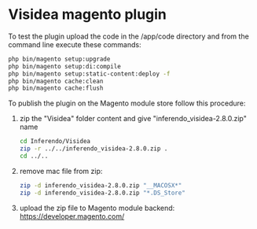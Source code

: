 # Visidea magento plugin

To test the plugin upload the code in the /app/code directory and from the command line execute these commands:

```sh
php bin/magento setup:upgrade
php bin/magento setup:di:compile
php bin/magento setup:static-content:deploy -f
php bin/magento cache:clean
php bin/magento cache:flush
```

To publish the plugin on the Magento module store follow this procedure:

1. zip the "Visidea" folder content and give "inferendo_visidea-2.8.0.zip" name

    ```sh
    cd Inferendo/Visidea
    zip -r ../../inferendo_visidea-2.8.0.zip .
    cd ../..
    ```

2. remove mac file from zip:

    ```sh
    zip -d inferendo_visidea-2.8.0.zip "__MACOSX*"
    zip -d inferendo_visidea-2.8.0.zip "*.DS_Store"
    ```

3. upload the zip file to Magento module backend: https://developer.magento.com/
